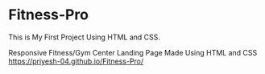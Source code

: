 # Fitness-Pro
This is My First Project Using HTML and CSS.

Responsive Fitness/Gym Center Landing Page Made Using HTML and CSS
https://priyesh-04.github.io/Fitness-Pro/
